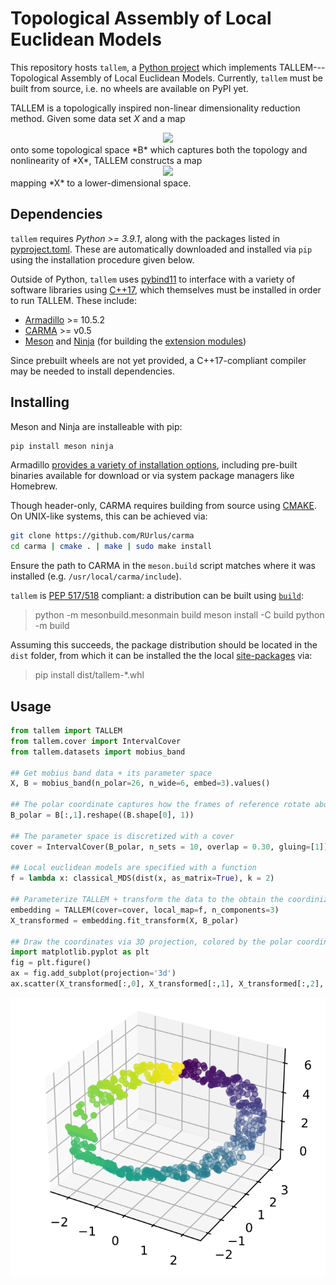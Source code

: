 # Topological Assembly of Local Euclidean Models 

This repository hosts `tallem`, a [Python project](https://packaging.python.org/glossary/#term-Project) which implements TALLEM---Topological Assembly of Local Euclidean Models. Currently, `tallem` must be built from source, i.e. no wheels are available on PyPI yet. 

TALLEM is a topologically inspired non-linear dimensionality reduction method. Given some data set *X* and a map 
<div align="center"><img style="background: white;" src="https://render.githubusercontent.com/render/math?math=f%20%3A%20X%20%5Cto%20B"></div>
onto some topological space *B* which captures both the topology and nonlinearity of *X*, TALLEM constructs a map 
<div align="center"><img style="background: white;" src="https://render.githubusercontent.com/render/math?math=F%20%3A%20X%20%5Cto%20%5Cmathbb%7BR%7D%5ED%20"></div>
mapping *X* to a lower-dimensional space. 



## Dependencies 

`tallem` requires _Python >= 3.9.1_, along with the packages listed in [pyproject.toml](https://github.com/peekxc/tallem/blob/a1e7d2cd5d0dab5816ece658a3816dc0425f2391/pyproject.toml#L12). These are automatically downloaded and installed via `pip` using the installation procedure given below.

Outside of Python, `tallem` uses [pybind11](https://github.com/pybind/pybind11/tree/stable) to interface with a variety of software libraries using [C++17](https://en.wikipedia.org/wiki/C%2B%2B17), 
which themselves must be installed in order to run TALLEM. These include: 

* [Armadillo](http://arma.sourceforge.net/) >= 10.5.2
* [CARMA](https://github.com/RUrlus/carma) >= v0.5
* [Meson](https://mesonbuild.com/) and [Ninja](https://ninja-build.org/) (for building the [extension modules](https://docs.python.org/3/glossary.html#term-extension-module))

Since prebuilt wheels are not yet provided, a C++17-compliant compiler may be needed to install dependencies. 

## Installing

Meson and Ninja are installeable with pip:

```bash
pip install meson ninja 
```

Armadillo [provides a variety of installation options](http://arma.sourceforge.net/download.html), including pre-built binaries available for download or via system package managers like Homebrew. 

Though header-only, CARMA requires building from source using [CMAKE](https://cmake.org/runningcmake/). On UNIX-like systems, this can be achieved via: 

```bash
git clone https://github.com/RUrlus/carma
cd carma | cmake . | make | sudo make install 
```

Ensure the path to CARMA in the `meson.build` script matches where it was installed (e.g. `/usr/local/carma/include`). 

`tallem` is [PEP 517/518](https://www.python.org/dev/peps/pep-0518/) compliant: a distribution can be built using [`build`](https://pypa-build.readthedocs.io/en/stable/):

> python -m mesonbuild.mesonmain build
> meson install -C build
> python -m build 

Assuming this succeeds, the package distribution should be located in the `dist` folder, from which it can be installed the the local [site-packages](https://docs.python.org/3/library/site.html#site.USER_SITE) via: 

> pip install dist/tallem-*.whl

## Usage 

```python
from tallem import TALLEM
from tallem.cover import IntervalCover
from tallem.datasets import mobius_band

## Get mobius band data + its parameter space
X, B = mobius_band(n_polar=26, n_wide=6, embed=3).values()

## The polar coordinate captures how the frames of reference rotate about B 
B_polar = B[:,1].reshape((B.shape[0], 1))

## The parameter space is discretized with a cover 
cover = IntervalCover(B_polar, n_sets = 10, overlap = 0.30, gluing=[1])

## Local euclidean models are specified with a function
f = lambda x: classical_MDS(dist(x, as_matrix=True), k = 2)

## Parameterize TALLEM + transform the data to the obtain the coordinization
embedding = TALLEM(cover=cover, local_map=f, n_components=3)
X_transformed = embedding.fit_transform(X, B_polar)

## Draw the coordinates via 3D projection, colored by the polar coordinate
import matplotlib.pyplot as plt
fig = plt.figure()
ax = fig.add_subplot(projection='3d')
ax.scatter(X_transformed[:,0], X_transformed[:,1], X_transformed[:,2], marker='o', c=B_polar)
```

![mobius band](https://github.com/peekxc/tallem/blob/main/resources/tallem_polar.png?raw=true)